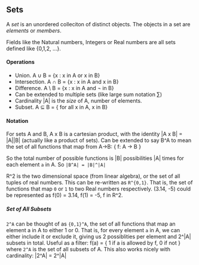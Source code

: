 ## Sets 
A *set* is an unordered colleciton of distinct objects. The objects in a set are *elements* or *members*.

Fields like the Natural numbers, Integers or Real numbers are all sets defined like {0,1,2, ...}.

#### Operations
- Union. A ∪ B = {x : x in A or x in B}
- Intersection. A ∩ B = {x : x in A and x in B}
- Difference. A \ B = {x : x in A and ¬ in B}
- Can be extended to multiple sets (like large sum notation ∑)
- Cardinality |A| is the *size* of A, number of elements.
- Subset. A ⊆ B = { for all x in A, x in B}

#### Notation
For sets A and B, A x B is a cartesian product, with the identity |A x B| = |A||B| (actually like a product of sets). Can be extended to say B^A to mean the set of all functions that map from A->B: { f: A -> B }

So the total number of possible functions is |B| possibilities |A| times for each element `a` in A. So `|B^A| = |B|^|A|`

R^2 is the two dimensional space (from linear algebra), or the set of all tuples of real numbers. This can be re-written as `R^{0,1}`. That is, the set of functions that map `0` or `1` to two Real numbers respectively. (3.14, -5) could be represented as f(0) = 3.14, f(1) = -5, f in R^2.

##### Set of All Subsets
`2^A` can be thought of as `{0,1}^A`, the set of all functions that map an element a in A to either 1 or 0. That is, for every element `a` in A, we can either include it or exclude it, giving us 2 possiblities per element and 2^|A| subsets in total. Useful as a filter: f(a) = { 1 if a is allowed by f, 0 if not } where `2^A` is the set of all subsets of A. This also works nicely with cardinality: |2^A| = 2^|A| 
